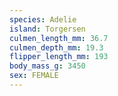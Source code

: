 ```yaml
---
species: Adelie
island: Torgersen
culmen_length_mm: 36.7
culmen_depth_mm: 19.3
flipper_length_mm: 193
body_mass_g: 3450
sex: FEMALE
---
```

